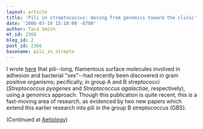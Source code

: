 ```yaml
---
layout: article
title: 'Pili in streptococcus: moving from genomics toward the clinic'
date: '2006-07-19 15:10:00 -0700'
author: Tara Smith
mt_id: 2366
blog_id: 2
post_id: 2366
basename: pili_in_strepto
---
```

<img src="http://img.photobucket.com/albums/v164/roland98/f7def7782f1050bc4765b86126d21355.jpg" alt="" style="float:left;" class="inset" /> I wrote [here](http://scienceblogs.com/aetiology/2006/06/pili_becoming_a_hot_topic_in_g.php) that pili--long, filamentous surface molecules involved in adhesion and bacterial "sex"--had recently been discovered in gram positive organisms; pecifically, in group A and B streptococci (_Streptococcus pyogenes_ and _Streptococcus agalactiae_, respectively), using a genomics approach.  Though this publication is quite recent, this is a fast-moving area of research, as evidenced by two new papers which extend this earlier research into pili in the group B streptococcus (GBS).  

(Continued at [Aetiology](http://scienceblogs.com/aetiology/2006/07/pili_in_streptococcus_moving_f.php))
